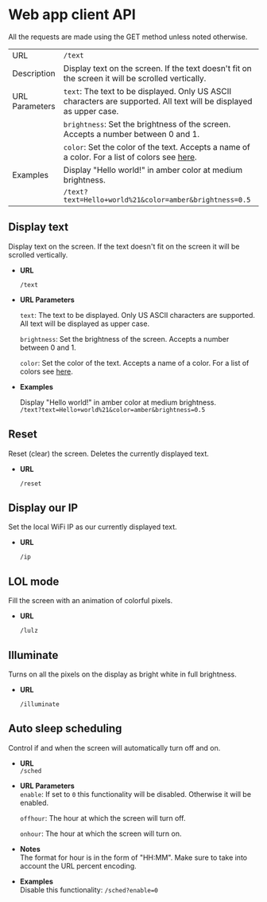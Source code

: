 # Web app client API

All the requests are made using the GET method unless noted otherwise.

|                |                                                                                                                           |
|----------------|---------------------------------------------------------------------------------------------------------------------------|
| URL            | `/text`                                                                                                                   |
| Description    | Display text on the screen. If the text doesn't fit on the screen it will be scrolled vertically.                         |
| URL Parameters | `text`: The text to be displayed. Only US ASCII characters are supported. All text will be displayed as upper case.       |
|                | `brightness`: Set the brightness of the screen. Accepts a number between 0 and 1.                                         |
|                | `color`: Set the color of the text. Accepts a name of a color. For a list of colors see [here](neopixel_matrix/color.py). |
| Examples       | Display "Hello world!" in amber color at medium brightness.                                                               |
|                | `/text?text=Hello+world%21&color=amber&brightness=0.5`                                                                    |

## Display text
Display text on the screen. If the text doesn't fit on the screen it will be scrolled vertically.

- **URL**

  `/text`
  
- **URL Parameters**

  `text`: The text to be displayed. Only US ASCII characters are supported. All text will be displayed as upper case.

  `brightness`: Set the brightness of the screen. Accepts a number between 0 and 1.
  
  `color`: Set the color of the text. Accepts a name of a color. For a list of colors see [here](neopixel_matrix/color.py).
  
- **Examples**

  Display "Hello world!" in amber color at medium brightness.  
  `/text?text=Hello+world%21&color=amber&brightness=0.5`

## Reset
Reset (clear) the screen. Deletes the currently displayed text.

- **URL**

  `/reset`

## Display our IP
Set the local WiFi IP as our currently displayed text.

- **URL**

  `/ip`
  
## LOL mode
Fill the screen with an animation of colorful pixels.

- **URL**

  `/lulz`
  
## Illuminate
Turns on all the pixels on the display as bright white in full brightness.

- **URL**

  `/illuminate`

## Auto sleep scheduling
Control if and when the screen will automatically turn off and on.

- **URL**  
  `/sched`

- **URL Parameters**  
  `enable`: If set to `0` this functionality will be disabled. Otherwise it will be enabled.
  
  `offhour`: The hour at which the screen will turn off.
  
  `onhour`: The hour at which the screen will turn on.

- **Notes**  
   The format for hour is in the form of "HH:MM". Make sure to take into account the URL percent encoding.

- **Examples**  
  Disable this functionality: `/sched?enable=0`
